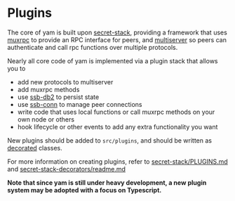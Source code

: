 # Plugins

The core of yam is built upon [secret-stack](https://github.com/ssbc/secret-stack), providing a framework that uses [muxrpc](https://github.com/ssbc/muxrpc) to provide an RPC interface for peers, and [multiserver](https://github.com/ssbc/multiserver) so peers can authenticate and call rpc functions over multiple protocols.

Nearly all core code of yam is implemented via a plugin stack that allows you to
 - add new protocols to multiserver 
 - add muxrpc methods
 - use [ssb-db2](https://github.com/ssbc/ssb-db2) to persist state
 - use [ssb-conn](https://github.com/ssbc/ssb-conn) to manage peer connections
 - write code that uses local functions or call muxrpc methods on your own node or others
 - hook lifecycle or other events to add any extra functionality you want

New plugins should be added to `src/plugins`, and should be written as [decorated](https://gitlab.com/staltz/secret-stack-decorators) classes.

For more information on creating plugins, refer to [secret-stack/PLUGINS.md](https://github.com/ssbc/secret-stack/blob/main/PLUGINS.md) and [secret-stack-decorators/readme.md](https://gitlab.com/staltz/secret-stack-decorators/-/blob/master/readme.md)

**Note that since yam is still under heavy development, a new plugin system may be adopted with a focus on Typescript.**